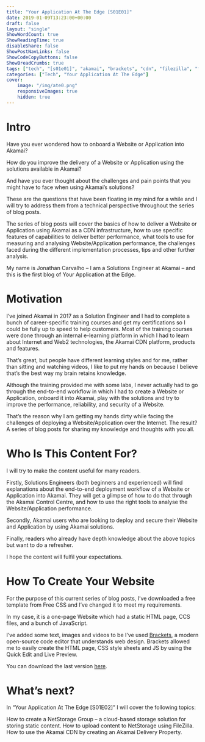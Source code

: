 ```yaml
---
title: "Your Application At The Edge [S01E01]"
date: 2019-01-09T13:23:00+00:00
draft: false
layout: "single"
ShowWordCount: true
ShowReadingTime: true
disableShare: false
ShowPostNavLinks: false
ShowCodeCopyButtons: false
ShowBreadCrumbs: true
tags: ["tech", "[s01e01]", "akamai", "brackets", "cdn", "filezilla", "freecss", "netstorage", "your application at the edge"]
categories: ["Tech", "Your Application At The Edge"]
cover:
    image: "/img/ate0.png"
    responsiveImages: true
    hidden: true
---
```


# Intro

Have you ever wondered how to onboard a Website or Application into Akamai?

How do you improve the delivery of a Website or Application using the solutions available in Akamai?

And have you ever thought about the challenges and pain points that you might have to face when using Akamai’s solutions?

These are the questions that have been floating in my mind for a while and I will try to address them from a technical perspective throughout the series of blog posts.

The series of blog posts will cover the basics of how to deliver a Website or Application using Akamai as a CDN infrastructure, how to use specific features of capabilities to deliver better performance, what tools to use for measuring and analysing Website/Application performance, the challenges faced during the different implementation processes, tips and other further analysis.

My name is Jonathan Carvalho – I am a Solutions Engineer at Akamai – and this is the first blog of Your Application at the Edge.

# Motivation

I’ve joined Akamai in 2017 as a Solution Engineer and I had to complete a bunch of career-specific training courses and get my certifications so I could be fully up to speed to help customers. Most of the training courses were done through an internal e-learning platform in which I had to learn about Internet and Web2 technologies, the Akamai CDN platform, products and features.

That’s great, but people have different learning styles and for me, rather than sitting and watching videos, I like to put my hands on because I believe that’s the best way my brain retains knowledge.

Although the training provided me with some labs, I never actually had to go through the end-to-end workflow in which I had to create a Website or Application, onboard it into Akamai, play with the solutions and try to improve the performance, reliability, and security of a Website.

That’s the reason why I am getting my hands dirty while facing the challenges of deploying a Website/Application over the Internet. The result? A series of blog posts for sharing my knowledge and thoughts with you all.

# Who Is This Content For?

I will try to make the content useful for many readers.

Firstly, Solutions Engineers (both beginners and experienced) will find explanations about the end-to-end deployment workflow of a Website or Application into Akamai. They will get a glimpse of how to do that through the Akamai Control Centre, and how to use the right tools to analyse the Website/Application performance.

Secondly, Akamai users who are looking to deploy and secure their Website and Application by using Akamai solutions.

Finally, readers who already have depth knowledge about the above topics but want to do a refresher.

I hope the content will fulfil your expectations.

# How To Create Your Website

For the purpose of this current series of blog posts, I’ve downloaded a free template from Free CSS and I’ve changed it to meet my requirements.

In my case, it is a one-page Website which had a static HTML page, CCS files, and a bunch of JavaScript.

I’ve added some text, images and videos to be I’ve used [Brackets](https://brackets.io/), a modern open-source code editor that understands web design. Brackets allowed me to easily create the HTML page, CSS style sheets and JS by using the Quick Edit and Live Preview.

You can download the last version [here](https://github.com/brackets-cont/brackets/releases).

# What’s next?

In “Your Application At The Edge [S01E02]” I will cover the following topics:

How to create a NetStorage Group – a cloud-based storage solution for storing static content.
How to upload content to NetStorage using FileZilla.
How to use the Akamai CDN by creating an Akamai Delivery Property.